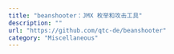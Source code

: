 ```yaml
---
title: "beanshooter：JMX 枚举和攻击工具"
description: ""
url: "https://github.com/qtc-de/beanshooter"
category: "Miscellaneous"
---
```

